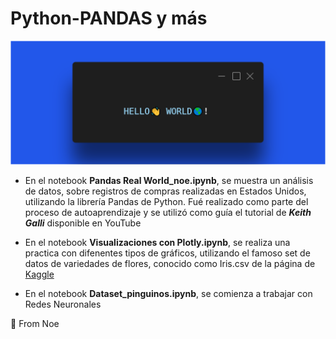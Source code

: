 # Python-PANDAS y más

<p align="center">
  <img src="https://github.com/NoeliaFerrero/Python-PANDAS/blob/main/hello-world.png">
</p>

- En el notebook **Pandas Real World_noe.ipynb**, se muestra un análisis de datos, sobre registros de compras realizadas en Estados Unidos, utilizando la librería Pandas de Python. Fué realizado como parte del proceso de autoaprendizaje y se utilizó como guía el tutorial de ***Keith Galli*** disponible en YouTube

- En el notebook **Visualizaciones con Plotly.ipynb**, se realiza una practica con difenentes tipos de gráficos, utilizando el famoso set de datos de variedades de flores, conocido como Iris.csv de la página de [Kaggle](https://www.kaggle.com/datasets/saurabh00007/iriscsv)

- En el notebook **Dataset_pinguinos.ipynb**, se comienza a trabajar con Redes Neuronales  

:star2: From Noe 
